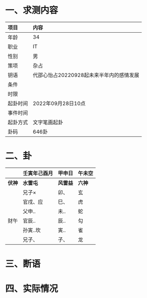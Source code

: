 # 一、求测内容
|项目|内容|
|:-|:-|
|年龄|34|
|职业|IT|
|性别|男|
|策项|杂占|
|钥语|代邵心怡占20220928起未来半年内的感情发展|
|条件||
|时限||
|起卦时间|2022年09月28日10点|
|事件时间||
|起卦方式|文字笔画起卦|
|卦码|646卦|

# 二、卦
||壬寅年己酉月|甲申日|午未空|
|:-|:-|:-|:-|
|**伏神**|**水雷屯**|**风雷益**|**六神**|
||兄子×|卯、|玄|
||官戌、应|巳、|虎|
||父申..|未..|蛇|
|财午|官辰..|辰..|勾|
||孙寅..坎|寅..|雀|
||兄子、|子、|龙|


# 三、断语

# 四、实际情况